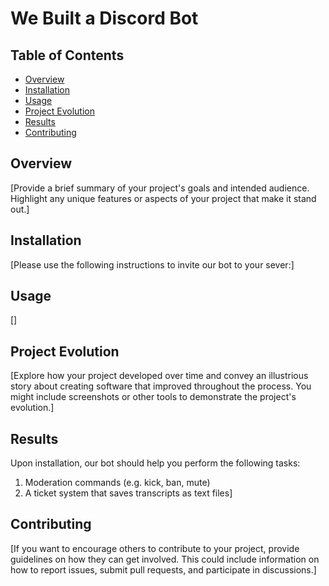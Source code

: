 # We Built a Discord Bot

## Table of Contents

- [Overview](#overview)
- [Installation](#installation)
- [Usage](#usage)
- [Project Evolution](#project-evolution)
- [Results](#results)
- [Contributing](#contributing)


## Overview

[Provide a brief summary of your project's goals and intended audience. Highlight any unique features or aspects of your project that make it stand out.]

## Installation

[Please use the following instructions to invite our bot to your sever:]

## Usage
[]


## Project Evolution

[Explore how your project developed over time and convey an illustrious story about creating software that improved throughout the process. You might include screenshots or other tools to demonstrate the project's evolution.]

## Results

Upon installation, our bot should help you perform the following tasks:

1. Moderation commands (e.g. kick, ban, mute)
2. A ticket system that saves transcripts as text files]

## Contributing

[If you want to encourage others to contribute to your project, provide guidelines on how they can get involved. This could include information on how to report issues, submit pull requests, and participate in discussions.]

